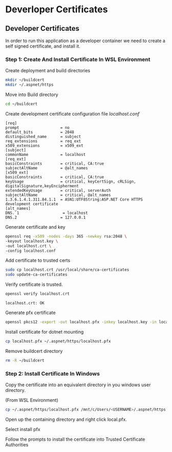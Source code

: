 # Deverloper Certificates



## Developer Certificates
In order to run this application as a developer container we need to create a self signed certificate, and install it.

### Step 1: Create And Install Certificate In WSL Environment

Create deployment and build directories
```bash
mkdir ~/buildcert
mkdir ~/.aspnet/https
```

Move into Build directory
```bash
cd ~/buildcert
```

Create development certificate configuration file *localhost.conf*
```text
[req]
prompt                  = no
default_bits            = 2048
distinguished_name      = subject
req_extensions          = req_ext
x509_extensions         = x509_ext
[subject]
commonName              = localhost
[req_ext]
basicConstraints        = critical, CA:true
subjectAltName          = @alt_names
[x509_ext]
basicConstraints        = critical, CA:true
keyUsage                = critical, keyCertSign, cRLSign, digitalSignature,keyEncipherment
extendedKeyUsage        = critical, serverAuth
subjectAltName          = critical, @alt_names
1.3.6.1.4.1.311.84.1.1  = ASN1:UTF8String:ASP.NET Core HTTPS development certificate
[alt_names]
DNS.`1                   = localhost
DNS.2                   = 127.0.0.1
```

Generate certificate and key
```bash
openssl req -x509 -nodes -days 365 -newkey rsa:2048 \
-keyout localhost.key \
-out localhost.crt \
-config localhost.conf
```

Add certificate to trusted certs
```bash
sudo cp localhost.crt /usr/local/share/ca-certificates
sudo update-ca-certificates
```

Verify certificate is trusted.
```bash
openssl verify localhost.crt
```
```text
localhost.crt: OK
```

Generate pfx certificate
```bash
openssl pkcs12 -export -out localhost.pfx -inkey localhost.key -in localhost.crt
```

Install certificate for dotnet mounting
```bash
cp localhost.pfx ~/.aspnet/https/localhost.pfx
```

Remove buildcert directory
```bash
rm -R ~/buildcert
```


### Step 2: Install Certificate In Windows

Copy the certificate into an equivalent directory in you windows user directory.

(From WSL Environment)
```bash
cp ~/.aspnet/https/localhost.pfx /mnt/c/Users/<USERNAME>/.aspnet/https
```

Open up the containing directory and right click local.pfx.

Select install pfx

Follow the prompts to install the certificate into Trusted Certificate Authorities
